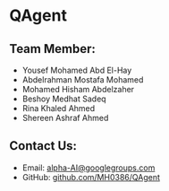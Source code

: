 # QAgent

## Team Member:
* Yousef Mohamed Abd El-Hay 
* Abdelrahman Mostafa Mohamed 
* Mohamed Hisham Abdelzaher 
* Beshoy Medhat Sadeq 
* Rina Khaled Ahmed 
* Shereen Ashraf Ahmed

## Contact Us:
* Email: [alpha-AI@googlegroups.com](mailto:alpha-AI@googlegroups.com)
* GitHub: [github.com/MH0386/QAgent](https://github.com/MH0386/QAgent)
